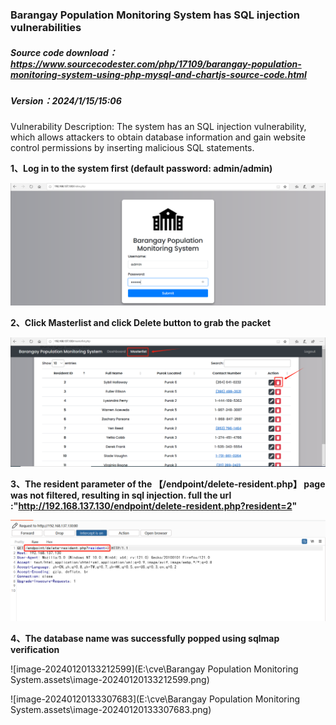 ### Barangay Population Monitoring System has SQL injection vulnerabilities

##### Source code download：https://www.sourcecodester.com/php/17109/barangay-population-monitoring-system-using-php-mysql-and-chartjs-source-code.html

##### Version：2024/1/15/15:06

Vulnerability Description: The system has an SQL injection vulnerability, which allows attackers to obtain database information and gain website control permissions by inserting malicious SQL statements.

**1、Log in to the system first (default password: admin/admin)**

![image-20240120132623791](https://github.com/modian-un/CVE/blob/main/Barangay%20Population%20Monitoring%20System.assets/image-20240120132623791.png)

**2、Click Masterlist and click Delete button to grab the packet**

![image-20240120132717476](https://github.com/modian-un/CVE/blob/main/Barangay%20Population%20Monitoring%20System.assets/image-20240120132717476.png)

**3、The resident parameter of the 【/endpoint/delete-resident.php】 page was not filtered, resulting in sql injection. full the url :"http://192.168.137.130/endpoint/delete-resident.php?resident=2"**

![image-20240120132958612](https://github.com/modian-un/CVE/blob/main/Barangay%20Population%20Monitoring%20System.assets/image-20240120132958612.png)

**4、The database name was successfully popped using sqlmap verification**

![image-20240120133212599](E:\cve\Barangay Population Monitoring System.assets\image-20240120133212599.png)

![image-20240120133307683](E:\cve\Barangay Population Monitoring System.assets\image-20240120133307683.png)

